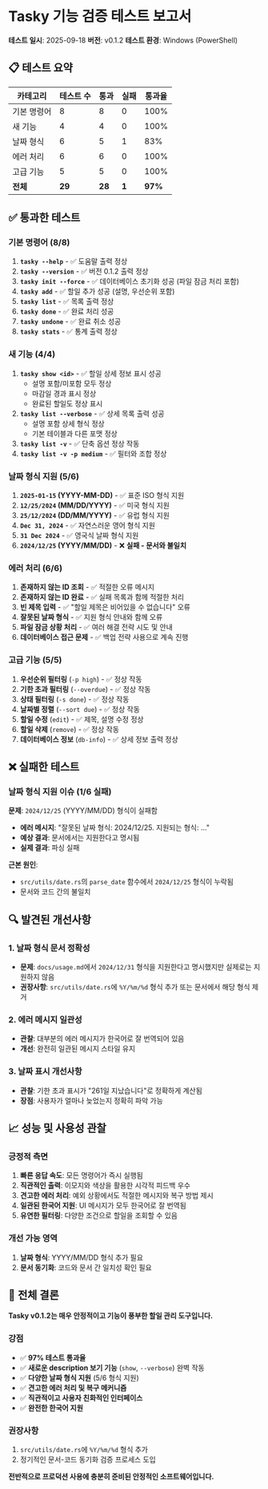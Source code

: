 # Tasky 기능 검증 테스트 보고서

**테스트 일시**: 2025-09-18
**버전**: v0.1.2
**테스트 환경**: Windows (PowerShell)

## 📋 테스트 요약

| 카테고리 | 테스트 수 | 통과 | 실패 | 통과율 |
|---------|----------|------|------|--------|
| 기본 명령어 | 8 | 8 | 0 | 100% |
| 새 기능 | 4 | 4 | 0 | 100% |
| 날짜 형식 | 6 | 5 | 1 | 83% |
| 에러 처리 | 6 | 6 | 0 | 100% |
| 고급 기능 | 5 | 5 | 0 | 100% |
| **전체** | **29** | **28** | **1** | **97%** |

## ✅ 통과한 테스트

### 기본 명령어 (8/8)
1. **`tasky --help`** - ✅ 도움말 출력 정상
2. **`tasky --version`** - ✅ 버전 0.1.2 출력 정상
3. **`tasky init --force`** - ✅ 데이터베이스 초기화 성공 (파일 잠금 처리 포함)
4. **`tasky add`** - ✅ 할일 추가 성공 (설명, 우선순위 포함)
5. **`tasky list`** - ✅ 목록 출력 정상
6. **`tasky done`** - ✅ 완료 처리 성공
7. **`tasky undone`** - ✅ 완료 취소 성공
8. **`tasky stats`** - ✅ 통계 출력 정상

### 새 기능 (4/4)
1. **`tasky show <id>`** - ✅ 할일 상세 정보 표시 성공
   - 설명 포함/미포함 모두 정상
   - 마감일 경과 표시 정상
   - 완료된 할일도 정상 표시
2. **`tasky list --verbose`** - ✅ 상세 목록 출력 성공
   - 설명 포함 상세 형식 정상
   - 기본 테이블과 다른 포맷 정상
3. **`tasky list -v`** - ✅ 단축 옵션 정상 작동
4. **`tasky list -v -p medium`** - ✅ 필터와 조합 정상

### 날짜 형식 지원 (5/6)
1. **`2025-01-15` (YYYY-MM-DD)** - ✅ 표준 ISO 형식 지원
2. **`12/25/2024` (MM/DD/YYYY)** - ✅ 미국 형식 지원
3. **`25/12/2024` (DD/MM/YYYY)** - ✅ 유럽 형식 지원
4. **`Dec 31, 2024`** - ✅ 자연스러운 영어 형식 지원
5. **`31 Dec 2024`** - ✅ 영국식 날짜 형식 지원
6. **`2024/12/25` (YYYY/MM/DD)** - ❌ **실패 - 문서와 불일치**

### 에러 처리 (6/6)
1. **존재하지 않는 ID 조회** - ✅ 적절한 오류 메시지
2. **존재하지 않는 ID 완료** - ✅ 실패 목록과 함께 적절한 처리
3. **빈 제목 입력** - ✅ "할일 제목은 비어있을 수 없습니다" 오류
4. **잘못된 날짜 형식** - ✅ 지원 형식 안내와 함께 오류
5. **파일 잠금 상황 처리** - ✅ 여러 해결 전략 시도 및 안내
6. **데이터베이스 접근 문제** - ✅ 백업 전략 사용으로 계속 진행

### 고급 기능 (5/5)
1. **우선순위 필터링** (`-p high`) - ✅ 정상 작동
2. **기한 초과 필터링** (`--overdue`) - ✅ 정상 작동
3. **상태 필터링** (`-s done`) - ✅ 정상 작동
4. **날짜별 정렬** (`--sort due`) - ✅ 정상 작동
5. **할일 수정** (`edit`) - ✅ 제목, 설명 수정 정상
6. **할일 삭제** (`remove`) - ✅ 정상 작동
7. **데이터베이스 정보** (`db-info`) - ✅ 상세 정보 출력 정상

## ❌ 실패한 테스트

### 날짜 형식 지원 이슈 (1/6 실패)

**문제**: `2024/12/25` (YYYY/MM/DD) 형식이 실패함
- **에러 메시지**: "잘못된 날짜 형식: 2024/12/25. 지원되는 형식: ..."
- **예상 결과**: 문서에서는 지원한다고 명시됨
- **실제 결과**: 파싱 실패

**근본 원인**:
- `src/utils/date.rs`의 `parse_date` 함수에서 `2024/12/25` 형식이 누락됨
- 문서와 코드 간의 불일치

## 🔍 발견된 개선사항

### 1. 날짜 형식 문서 정확성
- **문제**: `docs/usage.md`에서 `2024/12/31` 형식을 지원한다고 명시했지만 실제로는 지원하지 않음
- **권장사항**: `src/utils/date.rs`에 `%Y/%m/%d` 형식 추가 또는 문서에서 해당 형식 제거

### 2. 에러 메시지 일관성
- **관찰**: 대부분의 에러 메시지가 한국어로 잘 번역되어 있음
- **개선**: 완전히 일관된 메시지 스타일 유지

### 3. 날짜 표시 개선사항
- **관찰**: 기한 초과 표시가 "261일 지났습니다"로 정확하게 계산됨
- **장점**: 사용자가 얼마나 늦었는지 정확히 파악 가능

## 📈 성능 및 사용성 관찰

### 긍정적 측면
1. **빠른 응답 속도**: 모든 명령어가 즉시 실행됨
2. **직관적인 출력**: 이모지와 색상을 활용한 시각적 피드백 우수
3. **견고한 에러 처리**: 예외 상황에서도 적절한 메시지와 복구 방법 제시
4. **일관된 한국어 지원**: UI 메시지가 모두 한국어로 잘 번역됨
5. **유연한 필터링**: 다양한 조건으로 할일을 조회할 수 있음

### 개선 가능 영역
1. **날짜 형식**: YYYY/MM/DD 형식 추가 필요
2. **문서 동기화**: 코드와 문서 간 일치성 확인 필요

## 🎯 전체 결론

**Tasky v0.1.2는 매우 안정적이고 기능이 풍부한 할일 관리 도구입니다.**

### 강점
- ✅ **97% 테스트 통과율**
- ✅ **새로운 description 보기 기능** (`show`, `--verbose`) 완벽 작동
- ✅ **다양한 날짜 형식 지원** (5/6 형식 지원)
- ✅ **견고한 에러 처리 및 복구 메커니즘**
- ✅ **직관적이고 사용자 친화적인 인터페이스**
- ✅ **완전한 한국어 지원**

### 권장사항
1. `src/utils/date.rs`에 `%Y/%m/%d` 형식 추가
2. 정기적인 문서-코드 동기화 검증 프로세스 도입

**전반적으로 프로덕션 사용에 충분히 준비된 안정적인 소프트웨어입니다.**